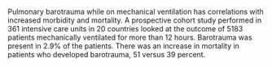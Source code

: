 Pulmonary barotrauma while on mechanical ventilation has correlations with increased morbidity and mortality. A prospective cohort study performed in 361 intensive care units in 20 countries looked at the outcome of 5183 patients mechanically ventilated for more than 12 hours. Barotrauma was present in 2.9% of the patients. There was an increase in mortality in patients who developed barotrauma, 51 versus 39 percent.